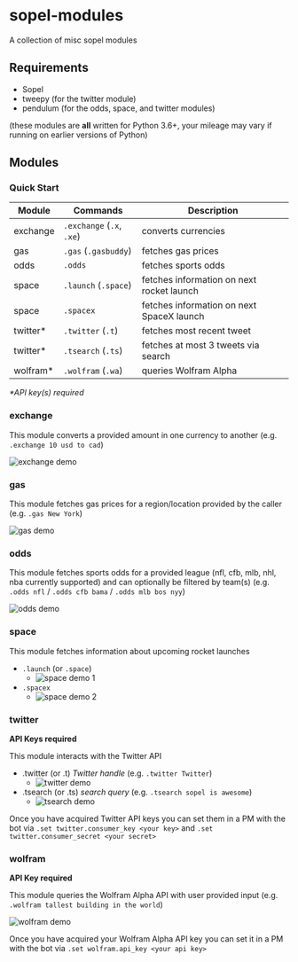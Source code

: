 # sopel-modules

A collection of misc sopel modules

## Requirements
- Sopel
- tweepy (for the twitter module)
- pendulum (for the odds, space, and twitter modules)

(these modules are **all** written for Python 3.6+, your mileage may vary if running on earlier versions of Python)

## Modules

### Quick Start

Module | Commands | Description
------ | -------- | -----------
exchange | `.exchange` (`.x`, `.xe`) | converts currencies
gas | `.gas` (`.gasbuddy`) | fetches gas prices
odds | `.odds` | fetches sports odds
space | `.launch` (`.space`) | fetches information on next rocket launch
space | `.spacex` | fetches information on next SpaceX launch
twitter* | `.twitter` (`.t`) | fetches most recent tweet
twitter* | `.tsearch` (`.ts`) | fetches at most 3 tweets via search
wolfram* | `.wolfram` (`.wa`) | queries Wolfram Alpha

_*API key(s) required_

### exchange

This module converts a provided amount in one currency to another (e.g. `.exchange 10 usd to cad`)

![exchange demo](https://i.imgur.com/l5ocM1H.png)

### gas

This module fetches gas prices for a region/location provided by the caller (e.g. `.gas New York`)

![gas demo](https://i.imgur.com/l0E7pZh.png)

### odds

This module fetches sports odds for a provided league (nfl, cfb, mlb, nhl, nba currently supported) and can optionally be filtered by team(s) (e.g. `.odds nfl` / `.odds cfb bama` / `.odds mlb bos nyy`)

![odds demo](https://i.imgur.com/HOLKq9D.png)

### space

This module fetches information about upcoming rocket launches

- `.launch` (or `.space`)
  - ![space demo 1](https://i.imgur.com/duQqs4F.png)
- `.spacex`
  - ![space demo 2](https://i.imgur.com/FsnJsO4.png)

### twitter

**API Keys required**

This module interacts with the Twitter API

- .twitter (or .t) _Twitter handle_ (e.g. `.twitter Twitter`)
  - ![twitter demo](https://i.imgur.com/kW28Xjy.png)
- .tsearch (or .ts) _search query_ (e.g. `.tsearch sopel is awesome`)
  - ![tsearch demo](https://i.imgur.com/pTovk2p.png)

Once you have acquired Twitter API keys you can set them in a PM with the bot via `.set twitter.consumer_key <your key>` and `.set twitter.consumer_secret <your secret>`

### wolfram

**API Key required**

This module queries the Wolfram Alpha API with user provided input (e.g. `.wolfram tallest building in the world`)

![wolfram demo](https://i.imgur.com/jEgJpzU.png)

Once you have acquired your Wolfram Alpha API key you can set it in a PM with the bot via `.set wolfram.api_key <your api key>`